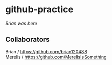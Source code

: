 # github-practice
*Brian was here*
## Collaborators
Brian / https://github.com/brian120488  
Merelis / https://github.com/MerelisIsSomething

